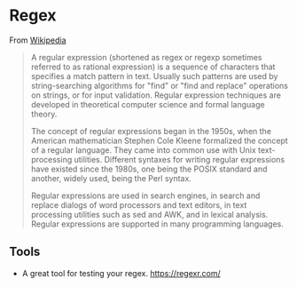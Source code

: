 # Regex

From [Wikipedia](https://en.wikipedia.org/wiki/Regular_expression)
> A regular expression (shortened as regex or regexp sometimes referred to as rational expression) is a sequence of characters that specifies a match pattern in text. Usually such patterns are used by string-searching algorithms for "find" or "find and replace" operations on strings, or for input validation. Regular expression techniques are developed in theoretical computer science and formal language theory.
>
> The concept of regular expressions began in the 1950s, when the American mathematician Stephen Cole Kleene formalized the concept of a regular language. They came into common use with Unix text-processing utilities. Different syntaxes for writing regular expressions have existed since the 1980s, one being the POSIX standard and another, widely used, being the Perl syntax.
>
> Regular expressions are used in search engines, in search and replace dialogs of word processors and text editors, in text processing utilities such as sed and AWK, and in lexical analysis. Regular expressions are supported in many programming languages. 

## Tools

- A great tool for testing your regex.
https://regexr.com/

